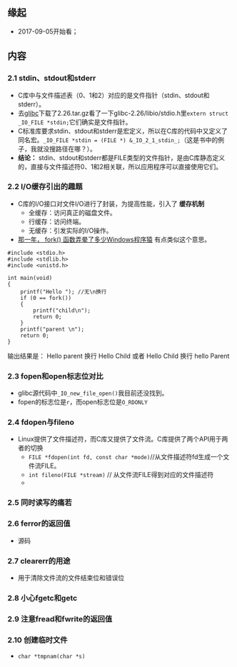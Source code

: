 ##  缘起
+ 2017-09-05开始看；

##  内容

### 2.1 stdin、stdout和stderr
+ C库中与文件描述表（0、1和2）对应的是文件指针（stdin、stdout和stderr）。
+ 去[glibc](http://ftp.gnu.org/gnu/glibc/)下载了2.26.tar.gz看了一下glibc-2.26/libio/stdio.h里`extern struct _IO_FILE *stdin;`它们确实是文件指针。
+ C标准库要求stdin、stdout和stderr是宏定义，所以在C库的代码中又定义了同名宏。`_IO_FILE *stdin = (FILE *) &_IO_2_1_stdin_;`（这是书中的例子，我就没搜路径在哪？）。
+ **结论：** stdin、stdout和stderr都是FILE类型的文件指针，是由C库静态定义的，直接与文件描述符0、1和2相关联，所以应用程序可以直接使用它们。

### 2.2 I/O缓存引出的趣题
+ C库的I/O接口对文件I/O进行了封装，为提高性能，引入了 **缓存机制**
    + 全缓存：访问真正的磁盘文件。
    + 行缓存：访问终端。
    + 无缓存：引发实际的I/O操作。
+ [那一年， fork() 函数弄晕了多少Windows程序猿](http://blog.csdn.net/stpeace/article/details/38827671) 有点类似这个意思。
```
#include <stdio.h>
#include <stdlib.h>
#include <unistd.h>

int main(void)
{
    printf("Hello "); //无\n换行
    if (0 == fork())
    {
        printf("child\n");
        return 0;
    }
    printf("parent \n");
    return 0;
}
```
输出结果是： Hello parent 换行 Hello Child 或者 Hello Child 换行 hello Parent

### 2.3 fopen和open标志位对比
+ glibc源代码中`_IO_new_file_open()`我目前还没找到。
+ fopen的标志位是`r`，而open标志位是`O_RDONLY`

### 2.4 fdopen与fileno
+ Linux提供了文件描述符，而C库又提供了文件流。C库提供了两个API用于两者的切换 
    + `FILE *fdopen(int fd, const char *mode)`//从文件描述符fd生成一个文件流FILE。
    + `int fileno(FILE *stream)` // 从文件流FILE得到对应的文件描述符 
    + 

### 2.5 同时读写的痛若

### 2.6 ferror的返回值
+ 源码

### 2.7 clearerr的用途
+ 用于清除文件流的文件结束位和错误位

### 2.8 小心fgetc和getc

### 2.9 注意fread和fwrite的返回值

### 2.10 创建临时文件
+ `char *tmpnam(char *s)`

